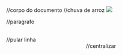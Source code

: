



<body>//corpo do documento
</h1>//chuva de arroz</h1>
<img src="https://images.app.goo.gl/w8moARSjLNpjUvNd8">
<p>//paragrafo</p>
<br>//pular linha
<center>//centralizar</center>

<body>


</html>
